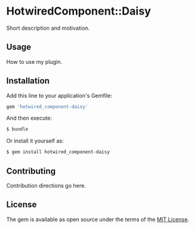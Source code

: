 # HotwiredComponent::Daisy
Short description and motivation.

## Usage
How to use my plugin.

## Installation
Add this line to your application's Gemfile:

```ruby
gem 'hotwired_component-daisy'
```

And then execute:
```bash
$ bundle
```

Or install it yourself as:
```bash
$ gem install hotwired_component-daisy
```

## Contributing
Contribution directions go here.

## License
The gem is available as open source under the terms of the [MIT License](https://opensource.org/licenses/MIT).
